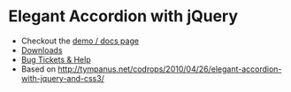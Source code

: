 # Elegant Accordion with jQuery

* Checkout the [demo / docs page](http://proloser.github.com/ElegantAccordion)
* [Downloads](https://github.com/ProLoser/ElegantAccordion/archives/master)
* [Bug Tickets & Help](https://github.com/ProLoser/ElegantAccordion/issues)
* Based on http://tympanus.net/codrops/2010/04/26/elegant-accordion-with-jquery-and-css3/
